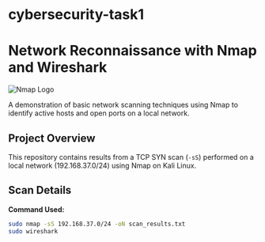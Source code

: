 # cybersecurity-task1
# Network Reconnaissance with Nmap and Wireshark

![Nmap Logo](https://nmap.org/images/sitelogo.png)

A demonstration of basic network scanning techniques using Nmap to identify active hosts and open ports on a local network.

## Project Overview

This repository contains results from a TCP SYN scan (`-sS`) performed on a local network (192.168.37.0/24) using Nmap on Kali Linux. 

## Scan Details

**Command Used:**
```bash
sudo nmap -sS 192.168.37.0/24 -oN scan_results.txt
sudo wireshark
